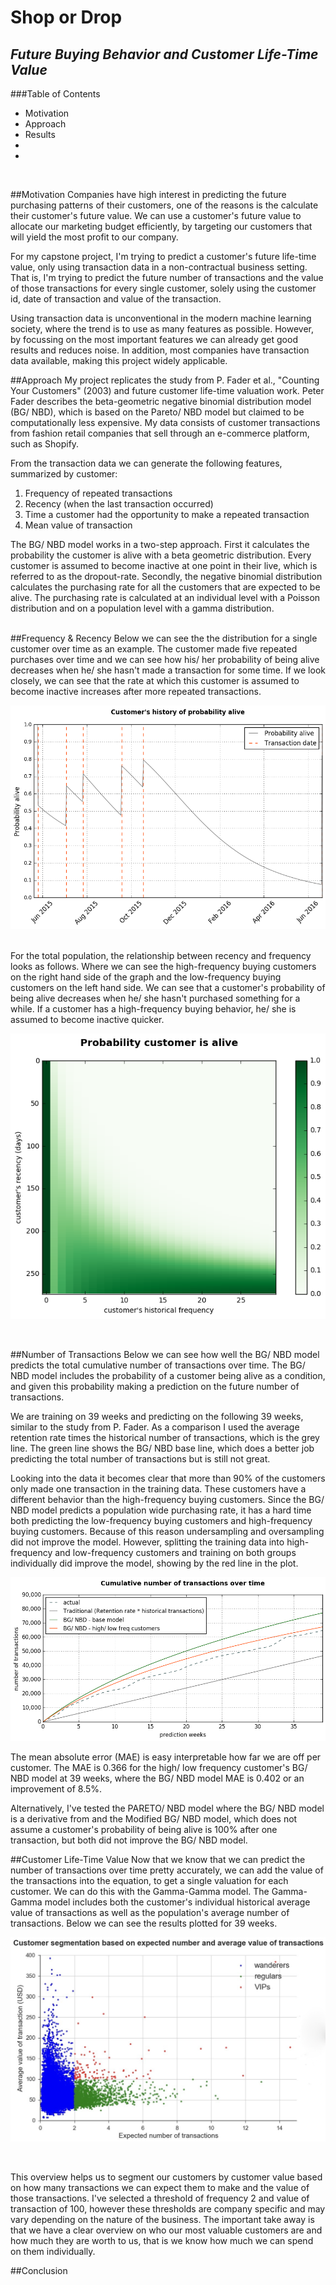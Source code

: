 # **Shop or Drop**
## *Future Buying Behavior and Customer Life-Time Value*

###Table of Contents
* Motivation
* Approach
* Results
*
*
<br>

##Motivation
Companies have high interest in predicting the future purchasing patterns of their customers, one of the reasons is the calculate their customer's future value. We can use a customer's future value to allocate our marketing budget efficiently, by targeting our customers that will yield the most profit to our company.  

For my capstone project, I'm trying to predict a customer's future life-time value, only using transaction data in a non-contractual business setting. That is, I'm trying to predict the future number of transactions and the value of those transactions for every single customer, solely using the customer id, date of transaction and value of the transaction.

Using transaction data is unconventional in the modern machine learning society, where the trend is to use as many features as possible. However, by focussing on the most important features we can already get good results and reduces noise. In addition, most companies have transaction data available, making this project widely applicable.
<br>

##Approach
My project replicates the study from P. Fader et al., "Counting Your Customers" (2003) and future customer life-time valuation work. Peter Fader describes the beta-geometric negative binomial distribution model (BG/ NBD), which is based on the Pareto/ NBD model but claimed to be computationally less expensive. My data consists of customer transactions from fashion retail companies that sell through an e-commerce platform, such as Shopify.

From the transaction data we can generate the following features, summarized by customer:
  1. Frequency of repeated transactions
  2. Recency (when the last transaction occurred)
  3. Time a customer had the opportunity to make a repeated transaction
  4. Mean value of transaction

The BG/ NBD model works in a two-step approach. First it calculates the probability the customer is alive with a beta geometric distribution. Every customer is assumed to become inactive at one point in their live, which is referred to as the dropout-rate. Secondly, the negative binomial distribution calculates the purchasing rate for all the customers that are expected to be alive. The purchasing rate is calculated at an individual level with a Poisson distribution and on a population level with a gamma distribution.  
<br>

##Frequency & Recency
Below we can see the the distribution for a single customer over time as an example. The customer made five repeated purchases over time and we can see how his/ her probability of being alive decreases when he/ she hasn't made a transaction for some time. If we look closely, we can see that the rate at which this customer is assumed to become inactive increases after more repeated transactions.

![Single distribution](/img/single_distribution.png)

<br>
For the total population, the relationship between recency and frequency looks as follows. Where we can see the high-frequency buying customers on the right hand side of the graph and the low-frequency buying customers on the left hand side. We can see that a customer's probability of being alive decreases when he/ she hasn't purchased something for a while. If a customer has a high-frequency buying behavior, he/ she is assumed to become inactive quicker.

![Recency frequency population](/img/rec_freq_population.png)

<br>


##Number of Transactions
Below we can see how well the BG/ NBD model predicts the total cumulative number of transactions over time. The BG/ NBD model includes the probability of a customer being alive as a condition, and given this probability making a prediction on the future number of transactions.

We are training on 39 weeks and predicting on the following 39 weeks, similar to the study from P. Fader. As a comparison I used the average retention rate times the historical number of transactions, which is the grey line. The green line shows the BG/ NBD base line, which does a better job predicting the total number of transactions but is still not great.

Looking into the data it becomes clear that more than 90% of the customers only made one transaction in the training data. These customers have a different behavior than the high-frequency buying customers. Since the BG/ NBD model predicts a population wide purchasing rate, it has a hard time both predicting the low-frequency buying customers and high-frequency buying customers. Because of this reason undersampling and oversampling did not improve the model. However, splitting the training data into high-frequency and low-frequency customers and training on both groups individually did improve the model, showing by the red line in the plot.

![Cumulative number of transactions over time](/img/cum_num_trans.png)

The mean absolute error (MAE) is easy interpretable how far we are off per customer. The MAE is 0.366 for the high/ low frequency customer's BG/ NBD model at 39 weeks, where the BG/ NBD model MAE is 0.402 or an improvement of 8.5%.

Alternatively, I've tested the PARETO/ NBD model where the BG/ NBD model is a derivative from and the Modified BG/ NBD model, which does not assume a customer's probability of being alive is 100% after one transaction, but both did not improve the BG/ NBD model.
<br>

##Customer Life-Time Value
Now that we know that we can predict the number of transactions over time pretty accurately, we can add the value of the transactions into the equation, to get a single valuation for each customer. We can do this with the Gamma-Gamma model. The Gamma-Gamma model includes both the customer's individual historical average value of transactions as well as the population's average number of transactions. Below we can see the results plotted for 39 weeks.  

![CLV](/img/CLV.png)

<br>


This overview helps us to segment our customers by customer value based on how many transactions we can expect them to make and the value of those transactions. I've selected a threshold of frequency 2 and value of transaction of 100, however these thresholds are company specific and may vary depending on the nature of the business. The important take away is that we have a clear overview on who our most valuable customers are and how much they are worth to us, that is we know how much we can spend on them individually.
<br>

##Conclusion
